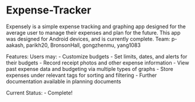 # Expense-Tracker


Expensely is a simple expense tracking and graphing app designed for the average user to manage their expenses and plan for the future.
This app was designed for Android devices, and is currently complete.
Team: p-aakash, parikh20, BronsonHall, gongzhenmu, yang1083

Features:
  Users may:
    - Customize budgets
    - Set limits, dates, and alerts for their budgets
    - Record receipt photos and other expense information
    - View past expense data and budgeting via multiple types of graphs
    - Store expenses under relevant tags for sorting and filtering
    - Further documentation available in planning documents
    
 Current Status:
    - Complete!
